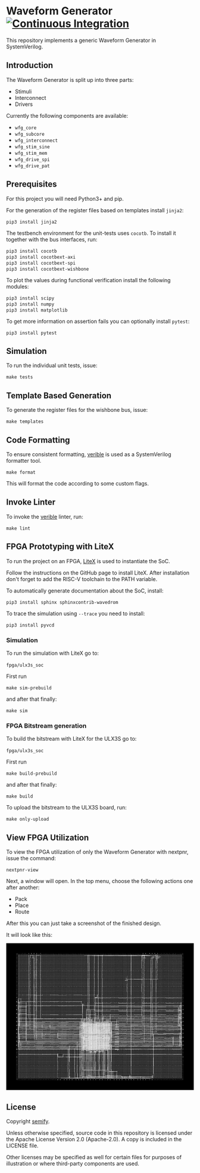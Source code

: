 # Waveform Generator [![Continuous Integration](https://github.com/semify-eda/waveform-generator/actions/workflows/CI.yml/badge.svg)](https://github.com/semify-eda/waveform-generator/actions/workflows/CI.yml)

This repository implements a generic Waveform Generator in SystemVerilog.

## Introduction

The Waveform Generator is split up into three parts:

- Stimuli
- Interconnect
- Drivers

Currently the following components are available:

- `wfg_core`
- `wfg_subcore`
- `wfg_interconnect`
- `wfg_stim_sine`
- `wfg_stim_mem`
- `wfg_drive_spi`
- `wfg_drive_pat`

## Prerequisites

For this project you will need Python3+ and pip.

For the generation of the register files based on templates install `jinja2`:

    pip3 install jinja2

The testbench environment for the unit-tests uses `cocotb`. To install it together with the bus interfaces, run:

    pip3 install cocotb
    pip3 install cocotbext-axi
    pip3 install cocotbext-spi
    pip3 install cocotbext-wishbone

To plot the values during functional verification install the following modules:

	pip3 install scipy
	pip3 install numpy
	pip3 install matplotlib

To get more information on assertion fails you can optionally install `pytest`: 

	pip3 install pytest

## Simulation

To run the individual unit tests, issue:

	make tests

## Template Based Generation

To generate the register files for the wishbone bus, issue:

	make templates

## Code Formatting

To ensure consistent formatting, [verible](https://github.com/chipsalliance/verible) is used as a SystemVerilog formatter tool.

	make format

This will format the code according to some custom flags.

## Invoke Linter

To invoke the [verible](https://github.com/chipsalliance/verible) linter, run:

	make lint

## FPGA Prototyping with LiteX

To run the project on an FPGA, [LiteX](https://github.com/enjoy-digital/litex) is used to instantiate the SoC.

Follow the instructions on the GitHub page to install LiteX. After installation don't forget to add the RISC-V toolchain to the PATH variable.

To automatically generate documentation about the SoC, install:

	pip3 install sphinx sphinxcontrib-wavedrom

To trace the simulation using `--trace` you need to install:

    pip3 install pyvcd

### Simulation

To run the simulation with LiteX go to:

`fpga/ulx3s_soc`

First run

	make sim-prebuild

and after that finally:

	make sim

### FPGA Bitstream generation

To build the bitstream with LiteX for the ULX3S go to:

`fpga/ulx3s_soc`

First run

	make build-prebuild

and after that finally:

	make build

To upload the bitstream to the ULX3S board, run:

	make only-upload

## View FPGA Utilization

To view the FPGA utilization of only the Waveform Generator with nextpnr, issue the command:

	nextpnr-view

Next, a window will open. In the top menu, choose the following actions one after another:

- Pack
- Place
- Route

After this you can just take a screenshot of the finished design.

It will look like this:

![ULX3S Utilization](img/utilization.png)

## License

Copyright [semify](https://www.semify-eda.com/).

Unless otherwise specified, source code in this repository is licensed under the Apache License Version 2.0 (Apache-2.0). A copy is included in the LICENSE file.

Other licenses may be specified as well for certain files for purposes of illustration or where third-party components are used.

